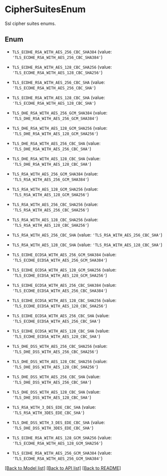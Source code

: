 # CipherSuitesEnum

Ssl cipher suites enums.

## Enum

* `TLS_ECDHE_RSA_WITH_AES_256_CBC_SHA384` (value: `'TLS_ECDHE_RSA_WITH_AES_256_CBC_SHA384'`)

* `TLS_ECDHE_RSA_WITH_AES_128_CBC_SHA256` (value: `'TLS_ECDHE_RSA_WITH_AES_128_CBC_SHA256'`)

* `TLS_ECDHE_RSA_WITH_AES_256_CBC_SHA` (value: `'TLS_ECDHE_RSA_WITH_AES_256_CBC_SHA'`)

* `TLS_ECDHE_RSA_WITH_AES_128_CBC_SHA` (value: `'TLS_ECDHE_RSA_WITH_AES_128_CBC_SHA'`)

* `TLS_DHE_RSA_WITH_AES_256_GCM_SHA384` (value: `'TLS_DHE_RSA_WITH_AES_256_GCM_SHA384'`)

* `TLS_DHE_RSA_WITH_AES_128_GCM_SHA256` (value: `'TLS_DHE_RSA_WITH_AES_128_GCM_SHA256'`)

* `TLS_DHE_RSA_WITH_AES_256_CBC_SHA` (value: `'TLS_DHE_RSA_WITH_AES_256_CBC_SHA'`)

* `TLS_DHE_RSA_WITH_AES_128_CBC_SHA` (value: `'TLS_DHE_RSA_WITH_AES_128_CBC_SHA'`)

* `TLS_RSA_WITH_AES_256_GCM_SHA384` (value: `'TLS_RSA_WITH_AES_256_GCM_SHA384'`)

* `TLS_RSA_WITH_AES_128_GCM_SHA256` (value: `'TLS_RSA_WITH_AES_128_GCM_SHA256'`)

* `TLS_RSA_WITH_AES_256_CBC_SHA256` (value: `'TLS_RSA_WITH_AES_256_CBC_SHA256'`)

* `TLS_RSA_WITH_AES_128_CBC_SHA256` (value: `'TLS_RSA_WITH_AES_128_CBC_SHA256'`)

* `TLS_RSA_WITH_AES_256_CBC_SHA` (value: `'TLS_RSA_WITH_AES_256_CBC_SHA'`)

* `TLS_RSA_WITH_AES_128_CBC_SHA` (value: `'TLS_RSA_WITH_AES_128_CBC_SHA'`)

* `TLS_ECDHE_ECDSA_WITH_AES_256_GCM_SHA384` (value: `'TLS_ECDHE_ECDSA_WITH_AES_256_GCM_SHA384'`)

* `TLS_ECDHE_ECDSA_WITH_AES_128_GCM_SHA256` (value: `'TLS_ECDHE_ECDSA_WITH_AES_128_GCM_SHA256'`)

* `TLS_ECDHE_ECDSA_WITH_AES_256_CBC_SHA384` (value: `'TLS_ECDHE_ECDSA_WITH_AES_256_CBC_SHA384'`)

* `TLS_ECDHE_ECDSA_WITH_AES_128_CBC_SHA256` (value: `'TLS_ECDHE_ECDSA_WITH_AES_128_CBC_SHA256'`)

* `TLS_ECDHE_ECDSA_WITH_AES_256_CBC_SHA` (value: `'TLS_ECDHE_ECDSA_WITH_AES_256_CBC_SHA'`)

* `TLS_ECDHE_ECDSA_WITH_AES_128_CBC_SHA` (value: `'TLS_ECDHE_ECDSA_WITH_AES_128_CBC_SHA'`)

* `TLS_DHE_DSS_WITH_AES_256_CBC_SHA256` (value: `'TLS_DHE_DSS_WITH_AES_256_CBC_SHA256'`)

* `TLS_DHE_DSS_WITH_AES_128_CBC_SHA256` (value: `'TLS_DHE_DSS_WITH_AES_128_CBC_SHA256'`)

* `TLS_DHE_DSS_WITH_AES_256_CBC_SHA` (value: `'TLS_DHE_DSS_WITH_AES_256_CBC_SHA'`)

* `TLS_DHE_DSS_WITH_AES_128_CBC_SHA` (value: `'TLS_DHE_DSS_WITH_AES_128_CBC_SHA'`)

* `TLS_RSA_WITH_3_DES_EDE_CBC_SHA` (value: `'TLS_RSA_WITH_3DES_EDE_CBC_SHA'`)

* `TLS_DHE_DSS_WITH_3_DES_EDE_CBC_SHA` (value: `'TLS_DHE_DSS_WITH_3DES_EDE_CBC_SHA'`)

* `TLS_ECDHE_RSA_WITH_AES_128_GCM_SHA256` (value: `'TLS_ECDHE_RSA_WITH_AES_128_GCM_SHA256'`)

* `TLS_ECDHE_RSA_WITH_AES_256_GCM_SHA384` (value: `'TLS_ECDHE_RSA_WITH_AES_256_GCM_SHA384'`)

[[Back to Model list]](../README.md#documentation-for-models) [[Back to API list]](../README.md#documentation-for-api-endpoints) [[Back to README]](../README.md)


